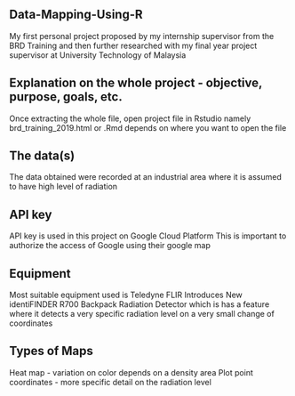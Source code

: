 ## Data-Mapping-Using-R
My first personal project proposed by my internship supervisor from the BRD Training and then further researched with my final year project supervisor at University Technology of Malaysia

## Explanation on the whole project - objective, purpose, goals, etc. 
Once extracting the whole file, open project file in Rstudio namely brd_training_2019.html or .Rmd  depends on where you want to open the file

## The data(s)
The data obtained were recorded at an industrial area where it is assumed to have high level of radiation

## API key 
API key is used in this project on Google Cloud Platform
This is important to authorize the access of Google using their google map 

## Equipment
Most suitable equipment used is Teledyne FLIR Introduces New identiFINDER R700 Backpack Radiation Detector which is has a feature where it detects a very specific radiation level on a very small change of coordinates

## Types of Maps
Heat map - variation on color depends on a density area 
Plot point coordinates - more specific detail on the radiation level
